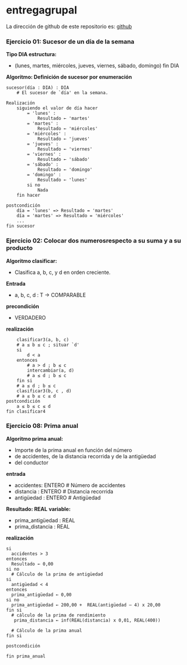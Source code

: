 # entregagrupal

La dirección de github de este repositorio es: [ github](https://github.com/jzazooro/entregagrupal/edit/main/README.md)

### Ejercicio 01: Sucesor de un día de la semana

**Tipo DIA estructura:**
* (lunes, martes, miércoles, jueves, viernes, sábado, domingo)
fin DIA

**Algoritmo: Definición de sucesor por enumeración**

```
sucesor(día : DIA) : DIA
    # El sucesor de `día' en la semana.
 
Realización
    siguiendo el valor de día hacer
    	= 'lunes' :
            Resultado ← 'martes'
    	= 'martes' :
            Resultado ← 'miércoles'
    	= 'miércoles' :
            Resultado ← 'jueves'
    	= 'jueves' :
            Resultado ← 'viernes'
    	= 'viernes' :
            Resultado ← 'sábado'
    	= 'sábado' :
            Resultado ← 'domingo'
    	= 'domingo' :
            Resultado ← 'lunes'
        si no
        	Nada
    fin hacer
 
postcondición
	día = 'lunes' => Resultado = 'martes'
	día = 'martes' => Resultado = 'miércoles'
	...
fin sucesor
```

### Ejercicio 02: Colocar dos numerosrespecto a su suma y a su producto
**Algoritmo clasificar:**
   * Clasifica a, b, c, y d en orden creciente.
    
**Entrada**
   * a, b, c, d : T → COMPARABLE
    
**precondición**
   * VERDADERO
    
**realización**
```
    clasificar3(a, b, c)
    # a ≤ b ≤ c ; situar `d'
    si
        d < a
    entonces
        # a > d ; b ≤ c
        intercambiar(a, d)
        # a ≤ d ; b ≤ c
    fin si
    # a ≤ d ; b ≤ c
    clasificar3(b, c , d)
    # a ≤ b ≤ c ≤ d
postcondición
    a ≤ b ≤ c ≤ d
fin clasificar4
```

### Ejercicio 08: Prima anual
**Algoritmo prima anual:**
  * Importe de la prima anual en función del número
  * de accidentes, de la distancia recorrida y de la antigüedad
  * del conductor
  
**entrada**
  * accidentes: ENTERO # Número de accidentes
  * distancia : ENTERO # Distancia recorrida
  * antigüedad : ENTERO # Antigüedad
  
**Resultado: REAL**
**variable:**
  * prima_antigüedad : REAL
  * prima_distancia : REAL
  
**realización**
```
si
  accidentes > 3
entonces
  Resultado ← 0,00
si no
  # Cálculo de la prima de antigüedad
si
  antigüedad < 4
entonces
  prima_antigüedad ← 0,00
si no
  prima_antigüedad ← 200,00 +  REAL(antigüedad – 4) x 20,00
fin si
  # cálculo de la prima de rendimiento
   prima_distancia ← inf(REAL(distancia) x 0,01, REAL(400))

  # Cálculo de la prima anual
fin si

postcondición

fin prima_anual
```
